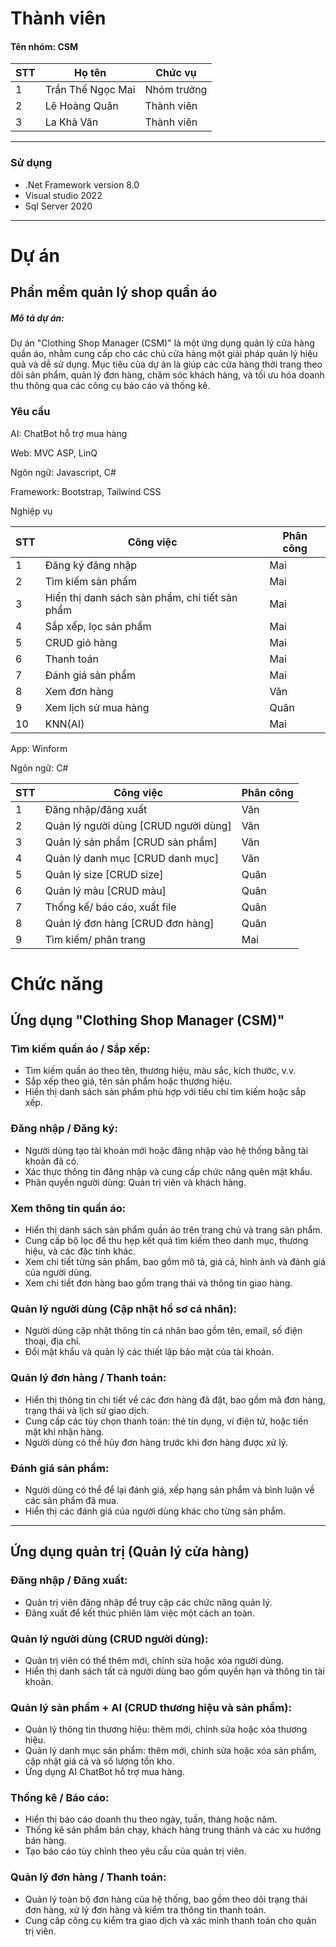 # Thành viên
<h4>Tên nhóm: CSM  </h4>
  
| STT | Họ tên | Chức vụ  |
|----------------|--------------------|--------------------|
|  1  |  Trần Thế Ngọc Mai  |   Nhóm trưởng  |
|  2  |  Lê Hoàng Quân      |   Thành viên   |
|  3  |  La Khả Văn	    |   Thành viên   |
-----------------------------------------------
### Sử dụng 
 - .Net Framework version 8.0
 - Visual studio 2022
 - Sql Server 2020
-----------------------------------------------
# Dự án

## Phần mềm quản lý shop quần áo

<h5>Mô tả dự án: </h5>
<p>Dự án "Clothing Shop Manager (CSM)" là một ứng dụng quản lý cửa hàng quần áo, nhằm cung cấp cho các chủ cửa hàng một giải pháp quản lý hiệu quả và dễ sử dụng. Mục tiêu của dự án là giúp các cửa hàng thời trang theo dõi sản phẩm, quản lý đơn hàng, chăm sóc khách hàng, và tối ưu hóa doanh thu thông qua các công cụ báo cáo và thống kê.</p>

### Yêu cầu 
<p>AI: ChatBot hỗ trợ mua hàng  </p>

<p>Web: MVC ASP, LinQ</p>
<p>Ngôn ngữ: Javascript, C# </p>
<p>Framework: Bootstrap, Tailwind CSS</p>

<p>Nghiệp vụ</p>

| STT | Công việc | Phân công  |
|----------------|--------------------|--------------------|
|  1  |  Đăng ký đăng nhập  | Mai |
|  2  |  Tìm kiếm sản phẩm |  Mai |
|  3  |  Hiển thị danh sách sản phẩm, chi tiết sản phẩm | Mai |
|  4  |  Sắp xếp, lọc sản phẩm | Mai |
|  5  |  CRUD giỏ hàng | Mai |
|  6  |  Thanh toán | Mai |
|  7  |  Đánh giá sản phẩm | Mai |
|  8  |  Xem đơn hàng | Văn |
|  9  |  Xem lịch sử mua hàng | Quân |
|  10  |  KNN(AI) | Mai |




<p>App: Winform </p>
<p>Ngôn ngữ: C# </p>

| STT | Công việc | Phân công  |
|----------------|--------------------|--------------------|
|  1  |  Đăng nhập/đăng xuất | Văn  |
|  2  |  Quản lý người dùng [CRUD người dùng] | Văn |
|  3  |  Quản lý sản phẩm [CRUD sản phẩm] | Văn |
|  4  |  Quản lý danh mục [CRUD danh mục] | Văn |
|  5  |  Quản lý size [CRUD size] | Quân |
|  6  |  Quản lý màu [CRUD màu] | Quân |
|  7  |  Thống kế/ báo cáo, xuất file  | Quân |
|  8  |  Quản lý đơn hàng [CRUD đơn hàng]| Quân |
|  9  |  Tìm kiếm/ phân trang  | Mai |

# Chức năng

## Ứng dụng "Clothing Shop Manager (CSM)"

### Tìm kiếm quần áo / Sắp xếp:
- Tìm kiếm quần áo theo tên, thương hiệu, màu sắc, kích thước, v.v.
- Sắp xếp theo giá, tên sản phẩm hoặc thương hiệu.
- Hiển thị danh sách sản phẩm phù hợp với tiêu chí tìm kiếm hoặc sắp xếp.

### Đăng nhập / Đăng ký:
- Người dùng tạo tài khoản mới hoặc đăng nhập vào hệ thống bằng tài khoản đã có.
- Xác thực thông tin đăng nhập và cung cấp chức năng quên mật khẩu.
- Phân quyền người dùng: Quản trị viên và khách hàng.

### Xem thông tin quần áo:
- Hiển thị danh sách sản phẩm quần áo trên trang chủ và trang sản phẩm.
- Cung cấp bộ lọc để thu hẹp kết quả tìm kiếm theo danh mục, thương hiệu, và các đặc tính khác.
- Xem chi tiết từng sản phẩm, bao gồm mô tả, giá cả, hình ảnh và đánh giá của người dùng.
- Xem chi tiết đơn hàng bao gồm trạng thái và thông tin giao hàng.

### Quản lý người dùng (Cập nhật hồ sơ cá nhân):
- Người dùng cập nhật thông tin cá nhân bao gồm tên, email, số điện thoại, địa chỉ.
- Đổi mật khẩu và quản lý các thiết lập bảo mật của tài khoản.

### Quản lý đơn hàng / Thanh toán:
- Hiển thị thông tin chi tiết về các đơn hàng đã đặt, bao gồm mã đơn hàng, trạng thái và lịch sử giao dịch.
- Cung cấp các tùy chọn thanh toán: thẻ tín dụng, ví điện tử, hoặc tiền mặt khi nhận hàng.
- Người dùng có thể hủy đơn hàng trước khi đơn hàng được xử lý.

### Đánh giá sản phẩm:
- Người dùng có thể để lại đánh giá, xếp hạng sản phẩm và bình luận về các sản phẩm đã mua.
- Hiển thị các đánh giá của người dùng khác cho từng sản phẩm.

---

## Ứng dụng quản trị (Quản lý cửa hàng)

### Đăng nhập / Đăng xuất:
- Quản trị viên đăng nhập để truy cập các chức năng quản lý.
- Đăng xuất để kết thúc phiên làm việc một cách an toàn.

### Quản lý người dùng (CRUD người dùng):
- Quản trị viên có thể thêm mới, chỉnh sửa hoặc xóa người dùng.
- Hiển thị danh sách tất cả người dùng bao gồm quyền hạn và thông tin tài khoản.

### Quản lý sản phẩm + AI (CRUD thương hiệu và sản phẩm):
- Quản lý thông tin thương hiệu: thêm mới, chỉnh sửa hoặc xóa thương hiệu.
- Quản lý danh mục sản phẩm: thêm mới, chỉnh sửa hoặc xóa sản phẩm, cập nhật giá cả và số lượng tồn kho.
- Ứng dụng AI ChatBot hỗ trợ mua hàng.

### Thống kê / Báo cáo:
- Hiển thị báo cáo doanh thu theo ngày, tuần, tháng hoặc năm.
- Thống kê sản phẩm bán chạy, khách hàng trung thành và các xu hướng bán hàng.
- Tạo báo cáo tùy chỉnh theo yêu cầu của quản trị viên.

### Quản lý đơn hàng / Thanh toán:
- Quản lý toàn bộ đơn hàng của hệ thống, bao gồm theo dõi trạng thái đơn hàng, xử lý đơn hàng và kiểm tra thông tin thanh toán.
- Cung cấp công cụ kiểm tra giao dịch và xác minh thanh toán cho quản trị viên.
